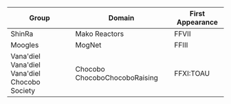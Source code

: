 Group                     | Domain          | First Appearance
------------------------- | --------------- | ----------------
ShinRa                    | Mako Reactors   | FFVII
Moogles                   | MogNet          | FFIII
Vana'diel Vana'diel Vana'diel Chocobo <br>Society | Chocobo ChocoboChocoboRaising | FFXI:TOAU

